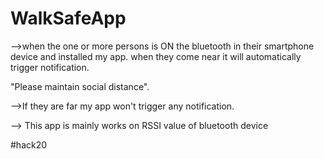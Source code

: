 # WalkSafeApp 

-->when the one or more persons is ON the bluetooth in their smartphone device and installed my app. when they come near it will automatically trigger notification.

"Please maintain social distance".

-->If they are far my app won't trigger any notification.

--> This app is mainly works on RSSI value of bluetooth device 

#hack20


